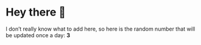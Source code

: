 # Hey there 👋

I don’t really know what to add here, so here is the random number that will be updated once a day: **3**

